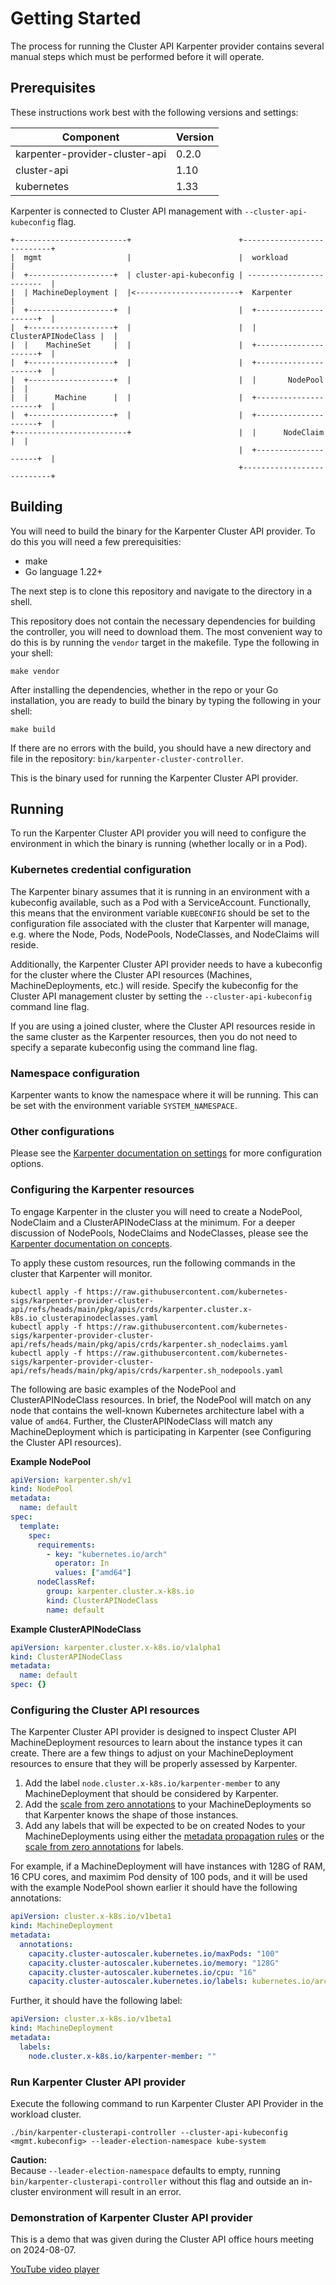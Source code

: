 # Getting Started

The process for running the Cluster API Karpenter provider contains several
manual steps which must be performed before it will operate.

## Prerequisites

These instructions work best with the following versions and settings:

| Component | Version |
|-----------|---------|
| karpenter-provider-cluster-api | 0.2.0 |
| cluster-api | 1.10 |
| kubernetes | 1.33 |

Karpenter is connected to Cluster API management with `--cluster-api-kubeconfig` flag.

```
+-------------------------+                        +---------------------------+
|  mgmt                   |                        |  workload                 |
|  +-------------------+  | cluster-api-kubeconfig | ------------------------  |
|  | MachineDeployment |  |<-----------------------+  Karpenter                |
|  +-------------------+  |                        |  +---------------------+  |
|  +-------------------+  |                        |  | ClusterAPINodeClass |  |
|  |    MachineSet     |  |                        |  +---------------------+  |
|  +-------------------+  |                        |  +---------------------+  |
|  +-------------------+  |                        |  |       NodePool      |  |
|  |      Machine      |  |                        |  +---------------------+  |
|  +-------------------+  |                        |  +---------------------+  |
+-------------------------+                        |  |      NodeClaim      |  |
                                                   |  +---------------------+  |
                                                   +---------------------------+
```

## Building

You will need to build the binary for the Karpenter Cluster API provider. To do
this you will need a few prerequisities:

* make
* Go language 1.22+

The next step is to clone this repository and navigate to the directory in
a shell.

This repository does not contain the necessary dependencies for building the controller,
you will need to download them. The most convenient way to do this is by running the
`vendor` target in the makefile. Type the following in your shell:

```shell
make vendor
```

After installing the dependencies, whether in the repo or your Go installation, you
are ready to build the binary by typing the following in your shell:

```shell
make build
```

If there are no errors with the build, you should have a new directory and file in
the repository: `bin/karpenter-cluster-controller`.

This is the binary used for running the Karpenter Cluster API provider.

## Running

To run the Karpenter Cluster API provider you will need to configure the environment
in which the binary is running (whether locally or in a Pod).

### Kubernetes credential configuration

The Karpenter binary assumes that it is running in an environment with a kubeconfig
available, such as a Pod with a ServiceAccount. Functionally, this means that the
environment variable `KUBECONFIG` should be set to the configuration file associated
with the cluster that Karpenter will manage, e.g. where the Node, Pods, NodePools,
NodeClasses, and NodeClaims will reside.

Additionally, the Karpenter Cluster API provider needs to have a kubeconfig for the
cluster where the Cluster API resources (Machines, MachineDeployments, etc.) will reside.
Specify the kubeconfig for the Cluster API management cluster by setting the `--cluster-api-kubeconfig`
command line flag.

If you are using a joined cluster, where the Cluster API resources reside in the same
cluster as the Karpenter resources, then you do not need to specify a separate kubeconfig
using the command line flag.

### Namespace configuration

Karpenter wants to know the namespace where it will be running. This can be set with the
environment variable `SYSTEM_NAMESPACE`.

### Other configurations

Please see the [Karpenter documentation on settings](https://karpenter.sh/docs/reference/settings/)
for more configuration options.

### Configuring the Karpenter resources

To engage Karpenter in the cluster you will need to create a NodePool, NodeClaim and a ClusterAPINodeClass at
the minimum. For a deeper discussion of NodePools, NodeClaims and NodeClasses, please see the
[Karpenter documentation on concepts](https://karpenter.sh/docs/concepts/).

To apply these custom resources, run the following commands in the cluster that Karpenter will monitor.
```
kubectl apply -f https://raw.githubusercontent.com/kubernetes-sigs/karpenter-provider-cluster-api/refs/heads/main/pkg/apis/crds/karpenter.cluster.x-k8s.io_clusterapinodeclasses.yaml
kubectl apply -f https://raw.githubusercontent.com/kubernetes-sigs/karpenter-provider-cluster-api/refs/heads/main/pkg/apis/crds/karpenter.sh_nodeclaims.yaml
kubectl apply -f https://raw.githubusercontent.com/kubernetes-sigs/karpenter-provider-cluster-api/refs/heads/main/pkg/apis/crds/karpenter.sh_nodepools.yaml
```

The following are basic examples of the NodePool and ClusterAPINodeClass resources. In brief,
the NodePool will match on any node that contains the well-known Kubernetes architecture label
with a value of `amd64`. Further, the ClusterAPINodeClass will match any MachineDeployment
which is participating in Karpenter (see Configuring the Cluster API resources).

**Example NodePool**
```yaml
apiVersion: karpenter.sh/v1
kind: NodePool
metadata:
  name: default
spec:
  template:
    spec:
      requirements:
        - key: "kubernetes.io/arch"
          operator: In
          values: ["amd64"]
      nodeClassRef:
        group: karpenter.cluster.x-k8s.io
        kind: ClusterAPINodeClass
        name: default
```

**Example ClusterAPINodeClass**
```yaml
apiVersion: karpenter.cluster.x-k8s.io/v1alpha1
kind: ClusterAPINodeClass
metadata:
  name: default
spec: {}
```

### Configuring the Cluster API resources

The Karpenter Cluster API provider is designed to inspect Cluster API MachineDeployment
resources to learn about the instance types it can create. There are a few things to
adjust on your MachineDeployment resources to ensure that they will be properly assessed
by Karpenter.

1. Add the label `node.cluster.x-k8s.io/karpenter-member` to any MachineDeployment that should
  be considered by Karpenter.
1. Add the [scale from zero annotations](https://github.com/kubernetes-sigs/cluster-api/blob/main/docs/proposals/20210310-opt-in-autoscaling-from-zero.md#machineset-and-machinedeployment-annotations) to your MachineDeployments so that Karpenter knows
  the shape of those instances.
1. Add any labels that will be expected to be on created Nodes to your MachineDeployments using
  either the [metadata propagation rules](https://cluster-api.sigs.k8s.io/developer/architecture/controllers/metadata-propagation.html?highlight=metadata%20pro#machinedeployment)
  or the [scale from zero annotations](https://github.com/kubernetes-sigs/cluster-api/blob/main/docs/proposals/20210310-opt-in-autoscaling-from-zero.md#machineset-and-machinedeployment-annotations) for labels.

For example, if a MachineDeployment will have instances with 128G of RAM, 16 CPU cores, and
maximim Pod density of 100 pods, and it will be used with the example NodePool shown earlier it
should have the following annotations:
```yaml
apiVersion: cluster.x-k8s.io/v1beta1
kind: MachineDeployment
metadata:
  annotations:
    capacity.cluster-autoscaler.kubernetes.io/maxPods: "100"
    capacity.cluster-autoscaler.kubernetes.io/memory: "128G"
    capacity.cluster-autoscaler.kubernetes.io/cpu: "16"
    capacity.cluster-autoscaler.kubernetes.io/labels: kubernetes.io/arch=amd64
```

Further, it should have the following label:
```yaml
apiVersion: cluster.x-k8s.io/v1beta1
kind: MachineDeployment
metadata:
  labels:
    node.cluster.x-k8s.io/karpenter-member: ""
```

### Run Karpenter Cluster API provider

Execute the following command to run Karpenter Cluster API Provider in the workload cluster.

```
./bin/karpenter-clusterapi-controller --cluster-api-kubeconfig <mgmt.kubeconfig> --leader-election-namespace kube-system
```

**Caution:**  
Because `--leader-election-namespace` defaults to empty, running `bin/karpenter-clusterapi-controller` without this flag and outside an in-cluster environment will result in an error.

### Demonstration of Karpenter Cluster API provider

This is a demo that was given during the Cluster API office hours meeting on 2024-08-07.

[YouTube video player](https://www.youtube.com/embed/BZz5ibGP7ZQ?si=0Ql-p6hJZHXYfmKB)
